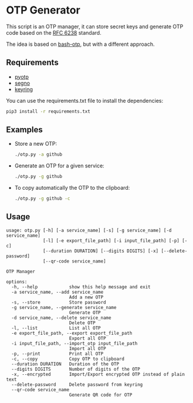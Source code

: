 # OTP Generator

This script is an OTP manager, it can store secret keys and generate OTP code based on the [RFC 6238](https://tools.ietf.org/html/rfc6238) standard.

The idea is based on [bash-otp](https://github.com/poolpog/bash-otp), but with a different approach.

## Requirements

- [pyotp](https://pypi.org/project/pyotp/)
- [segno](https://pypi.org/project/segno/)
- [keyring](https://pypi.org/project/keyring/)

You can use the requirements.txt file to install the dependencies:

```bash
pip3 install -r requirements.txt
```

## Examples
* Store a new OTP:
    ```bash
    ./otp.py -a github
    ```
* Generate an OTP for a given service:
    ```bash
    ./otp.py -g github
    ```

* To copy automatically the OTP to the clipboard:
    ```bash
    ./otp.py -g github -c
    ```

## Usage
```
usage: otp.py [-h] [-a service_name] [-s] [-g service_name] [-d service_name]
              [-l] [-e export_file_path] [-i input_file_path] [-p] [-c]
              [--duration DURATION] [--digits DIGITS] [-x] [--delete-password]
              [--qr-code service_name]

OTP Manager

options:
  -h, --help            show this help message and exit
  -a service_name, --add service_name
                        Add a new OTP
  -s, --store           Store password
  -g service_name, --generate service_name
                        Generate OTP
  -d service_name, --delete service_name
                        Delete OTP
  -l, --list            List all OTP
  -e export_file_path, --export export_file_path
                        Export all OTP
  -i input_file_path, --import_otp input_file_path
                        Import all OTP
  -p, --print           Print all OTP
  -c, --copy            Copy OTP to clipboard
  --duration DURATION   Duration of the OTP
  --digits DIGITS       Number of digits of the OTP
  -x, --encrypted       Import/Export encrypted OTP instead of plain text
  --delete-password     Delete password from keyring
  --qr-code service_name
                        Generate QR code for OTP
```
